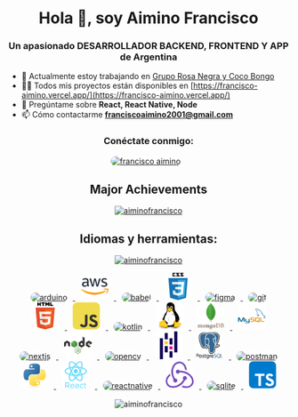 <h1 align="center">Hola 👋, soy Aimino Francisco</h1>
<h3 align="center">Un apasionado DESARROLLADOR BACKEND, FRONTEND Y APP de Argentina</h3>


- 🔭 Actualmente estoy trabajando en [Grupo Rosa Negra y Coco Bongo](https://www.cocobongo.com/?lang=es)
- 👨‍💻 Todos mis proyectos están disponibles en [https://francisco-aimino.vercel.app/](https://francisco-aimino.vercel.app/)
- 💬 Pregúntame sobre **React, React Native, Node**
- 📫 Cómo contactarme **franciscoaimino2001@gmail.com**

<h3 align="center">Conéctate conmigo:</h3>
<p align="center">
  <a href="https://linkedin.com/in/francisco-aimino" target="blank">
    <img align="center" src="https://raw.githubusercontent.com/rahuldkjain/github-profile-readme-generator/master/src/images/icons/Social/linked-in-alt.svg" alt="francisco aimino" style="background-color: #FFF; border-radius: 10px; width: 50px; height: 50px; margin-right: 10px; " />
  </a>
 
</p>





<h2 align="center">Major Achievements</h2>
<p align="center">
  <a href="https://github.com/ryo-ma/github-profile-trophy">
    <img src="https://github-profile-trophy.vercel.app/?username=aiminofrancisco&row=1&column=4&margin-w=15" alt="aiminofrancisco" />
  </a>
</p>








<h2 align="center">Idiomas y herramientas:</h2>

<p align="center">
  <a href="https://github.com/ryo-ma/github-profile-trophy">
    <img src="https://github-profile-trophy.vercel.app/?username=aiminofrancisco&rank=SSS,SS,S" alt="aiminofrancisco" />
  </a>
</p>

<p align="center">
  <a href="https://www.arduino.cc/" target="_blank" rel="noreferrer">
    <img src="https://cdn.worldvectorlogo.com/logos/arduino-1.svg" alt="arduino" style="background-color: #FFF; border-radius: 10px; width: 50px; height: 50px; margin: 0 10px;" />
  </a>
  <a href="https://aws.amazon.com" target="_blank" rel="noreferrer">
    <img src="https://raw.githubusercontent.com/devicons/devicon/master/icons/amazonwebservices/amazonwebservices-original-wordmark.svg" alt="aws" style="background-color: #FFF; border-radius: 10px; width: 50px; height: 50px; margin: 0 10px;" />
  </a>
  <a href="https://babeljs.io/" target="_blank" rel="noreferrer">
    <img src="https://www.vectorlogo.zone/logos/babeljs/babeljs-icon.svg" alt="babel" style="background-color: #FFF; border-radius: 10px; width: 50px; height: 50px; margin: 0 10px;" />
  </a>
  <a href="https://www.w3schools.com/css/" target="_blank" rel="noreferrer">
    <img src="https://raw.githubusercontent.com/devicons/devicon/master/icons/css3/css3-original-wordmark.svg" alt="css3" style="background-color: #FFF; border-radius: 10px; width: 50px; height: 50px; margin: 0 10px;" />
  </a>
  <a href="https://www.figma.com/" target="_blank" rel="noreferrer">
    <img src="https://www.vectorlogo.zone/logos/figma/figma-icon.svg" alt="figma" style="background-color: #FFF; border-radius: 10px; width: 50px; height: 50px; margin: 0 10px;" />
  </a>
  <a href="https://git-scm.com/" target="_blank" rel="noreferrer">
    <img src="https://www.vectorlogo.zone/logos/git-scm/git-scm-icon.svg" alt="git" style="background-color: #FFF; border-radius: 10px; width: 50px; height: 50px; margin: 0 10px;" />
  </a>
  <a href="https://www.w3.org/html/" target="_blank" rel="noreferrer">
    <img src="https://raw.githubusercontent.com/devicons/devicon/master/icons/html5/html5-original-wordmark.svg" alt="html5" style="background-color: #FFF; border-radius: 10px; width: 50px; height: 50px; margin: 0 10px;" />
  </a>
  <a href="https://developer.mozilla.org/es-ES/docs/Web/JavaScript" target="_blank" rel="noreferrer">
    <img src="https://raw.githubusercontent.com/devicons/devicon/master/icons/javascript/javascript-original.svg" alt="javascript" style="background-color: #FFF; border-radius: 10px; width: 50px; height: 50px; margin: 0 10px;" />
  </a>
  <a href="https://kotlinlang.org" target="_blank" rel="noreferrer">
    <img src="https://www.vectorlogo.zone/logos/kotlinlang/kotlinlang-icon.svg" alt="kotlin" style="background-color: #FFF; border-radius: 10px; width: 50px; height: 50px; margin: 0 10px;" />
  </a>
  <a href="https://www.linux.org/" target="_blank" rel="noreferrer">
    <img src="https://raw.githubusercontent.com/devicons/devicon/master/icons/linux/linux-original.svg" alt="linux" style="background-color: #FFF; border-radius: 10px; width: 50px; height: 50px; margin: 0 10px;" />
  </a>
  <a href="https://www.mongodb.com/" target="_blank" rel="noreferrer">
    <img src="https://raw.githubusercontent.com/devicons/devicon/master/icons/mongodb/mongodb-original-wordmark.svg" alt="mongodb" style="background-color: #FFF; border-radius: 10px; width: 50px; height: 50px; margin: 0 10px;" />
  </a>
  <a href="https://www.mysql.com/" target="_blank" rel="noreferrer">
    <img src="https://raw.githubusercontent.com/devicons/devicon/master/icons/mysql/mysql-original-wordmark.svg" alt="mysql" style="background-color: #FFF; border-radius: 10px; width: 50px; height: 50px; margin: 0 10px;" />
  </a>
  <a href="https://nextjs.org/" target="_blank" rel="noreferrer">
    <img src="https://cdn.worldvectorlogo.com/logos/nextjs-2.svg" alt="nextjs" style="background-color: #FFF; border-radius: 10px; width: 50px; height: 50px; margin: 0 10px;" />
  </a>
  <a href="https://nodejs.org" target="_blank" rel="noreferrer">
    <img src="https://raw.githubusercontent.com/devicons/devicon/master/icons/nodejs/nodejs-original-wordmark.svg" alt="nodejs" style="background-color: #FFF; border-radius: 10px; width: 50px; height: 50px; margin: 0 10px;" />
  </a>
  <a href="https://opencv.org/" target="_blank" rel="noreferrer">
    <img src="https://www.vectorlogo.zone/logos/opencv/opencv-icon.svg" alt="opencv" style="background-color: #FFF; border-radius: 10px; width: 50px; height: 50px; margin: 0 10px;" />
  </a>
  <a href="https://pandas.pydata.org/" target="_blank" rel="noreferrer">
    <img src="https://raw.githubusercontent.com/devicons/devicon/2ae2a900d2f041da66e950e4d48052658d850630/icons/pandas/pandas-original.svg" alt="pandas" style="background-color: #FFF; border-radius: 10px; width: 50px; height: 50px; margin: 0 10px;" />
  </a>
  <a href="https://www.postgresql.org" target="_blank" rel="noreferrer">
    <img src="https://raw.githubusercontent.com/devicons/devicon/master/icons/postgresql/postgresql-original-wordmark.svg" alt="postgresql" style="background-color: #FFF; border-radius: 10px; width: 50px; height: 50px; margin: 0 10px;" />
  </a>
  <a href="https://postman.com" target="_blank" rel="noreferrer">
    <img src="https://www.vectorlogo.zone/logos/getpostman/getpostman-icon.svg" alt="postman" style="background-color: #FFF; border-radius: 10px; width: 50px; height: 50px; margin: 0 10px;" />
  </a>
  <a href="https://www.python.org" target="_blank" rel="noreferrer">
    <img src="https://raw.githubusercontent.com/devicons/devicon/master/icons/python/python-original.svg" alt="python" style="background-color: #FFF; border-radius: 10px; width: 50px; height: 50px; margin: 0 10px;" />
  </a>
  <a href="https://reactjs.org/" target="_blank" rel="noreferrer">
    <img src="https://raw.githubusercontent.com/devicons/devicon/master/icons/react/react-original-wordmark.svg" alt="react" style="background-color: #FFF; border-radius: 10px; width: 50px; height: 50px; margin: 0 10px;" />
  </a>
  <a href="https://reactnative.dev/" target="_blank" rel="noreferrer">
    <img src="https://reactnative.dev/img/header_logo.svg" alt="reactnative" style="background-color: #FFF; border-radius: 10px; width: 50px; height: 50px; margin: 0 10px;" />
  </a>
  <a href="https://redux.js.org" target="_blank" rel="noreferrer">
    <img src="https://raw.githubusercontent.com/devicons/devicon/master/icons/redux/redux-original.svg" alt="redux" style="background-color: #FFF; border-radius: 10px; width: 50px; height: 50px; margin: 0 10px;" />
  </a>
  <a href="https://www.sqlite.org/" target="_blank" rel="noreferrer">
    <img src="https://www.vectorlogo.zone/logos/sqlite/sqlite-icon.svg" alt="sqlite" style="background-color: #FFF; border-radius: 10px; width: 50px; height: 50px; margin: 0 10px;" />
  </a>
  <a href="https://www.typescriptlang.org/" target="_blank" rel="noreferrer">
    <img src="https://raw.githubusercontent.com/devicons/devicon/master/icons/typescript/typescript-original.svg" alt="typescript" style="background-color: #FFF; border-radius: 10px; width: 50px; height: 50px; margin: 0 10px;" />
  </a>
</p>




<p align="center">
  <img align="center" src="https://github-readme-streak-stats.herokuapp.com/?user=aiminofrancisco&" alt="aiminofrancisco" />
</p>
